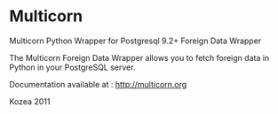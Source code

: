 Multicorn
=========

Multicorn Python Wrapper for Postgresql 9.2+ Foreign Data Wrapper

The Multicorn Foreign Data Wrapper allows you to fetch foreign data in Python in your PostgreSQL server.

Documentation available at : http://multicorn.org

Kozea 2011
